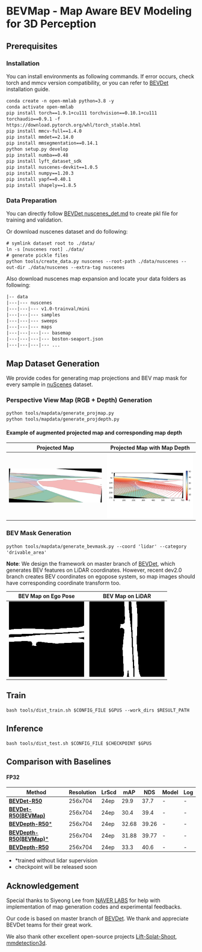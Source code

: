 # BEVMap - Map Aware BEV Modeling for 3D Perception

## Prerequisites

### Installation
 You can install environments as following commands. If error occurs, check torch and mmcv version compatibility, or you can refer to [BEVDet](https://github.com/HuangJunJie2017/BEVDet/blob/master/docs/getting_started.md) installation guide.  
```
conda create -n open-mmlab python=3.8 -y
conda activate open-mmlab
pip install torch==1.9.1+cu111 torchvision==0.10.1+cu111 torchaudio==0.9.1 -f https://download.pytorch.org/whl/torch_stable.html
pip install mmcv-full==1.4.0
pip install mmdet==2.14.0
pip install mmsegmentation==0.14.1
python setup.py develop 
pip install numba==0.48
pip install lyft_dataset_sdk
pip install nuscenes-devkit==1.0.5
pip install numpy==1.20.3
pip install yapf==0.40.1
pip install shapely==1.8.5
```

### Data Preparation
You can directly follow [BEVDet nuscenes_det.md](https://github.com/HuangJunJie2017/BEVDet/blob/dev2.0/docs/en/datasets/nuscenes_det.md) to create pkl file for training and validation. 

Or download nuscenes dataset and do following: 

```
# symlink dataset root to ./data/
ln -s [nuscenes root] ./data/
# generate pickle files 
python tools/create_data.py nuscenes --root-path ./data/nuscenes --out-dir ./data/nuscenes --extra-tag nuscenes
```

Also download nuscenes map expansion and locate your data folders as following: 
```
|-- data
|---|--- nuscenes
|---|---|--- v1.0-trainval/mini 
|---|---|--- samples 
|---|---|--- sweeps
|---|---|--- maps 
|---|---|---|--- basemap 
|---|---|---|--- boston-seaport.json
|---|---|---|--- ...
```

## Map Dataset Generation
We provide codes for generating map projections and BEV map mask for every sample in [nuScenes](https://www.nuscenes.org/?externalData=all&mapData=all&modalities=Any) dataset. 

### Perspective View Map (RGB + Depth) Generation
```
python tools/mapdata/generate_projmap.py 
python tools/mapdata/generate_projdepth.py 
```

#### Example of augmented projected map and corresponding map depth
Projected Map            |  Projected Map with Map Depth
:-------------------------:|:-------------------------:
![im1](resources/map.png)|![im2](resources/mapdepth.png)

### BEV Mask Generation 
```
python tools/mapdata/generate_bevmask.py --coord 'lidar' --category 'drivable_area'
```

__Note__: We design the framework on master branch of [BEVDet](https://github.com/HuangJunJie2017/BEVDet/tree/master), which generates BEV features on LiDAR coordinates. However, recent dev2.0 branch creates BEV coordinates on egopose system, so map images should have corresponding coordinate transform too. 

BEV Map on Ego Pose             |  BEV Map on LiDAR
:-------------------------:|:-------------------------:
![im1](resources/ego.png)|![im2](resources/lidar.png)


## Train 
```
bash tools/dist_train.sh $CONFIG_FILE $GPUS --work_dirs $RESULT_PATH 
```
## Inference 
```
bash tools/dist_test.sh $CONFIG_FILE $CHECKPOINT $GPUS
```
## Comparison with Baselines
#### FP32
| Method            |Resolution |LrScd | mAP      | NDS     |   Model | Log
|--------           |--------|--------|----------|---------|-----|-------|
| [**BEVDet-R50**](configs/bevdet/bevdet-r50.py)|256x704|24ep| 29.9     | 37.7       | - | -
| [**BEVDet-R50(BEVMap)**](configs/bevmap/bevdet-r50.py) |256x704|24ep| 30.4     | 39.4      | - | -
| [**BEVDepth-R50***](configs/bevdepth/bevdepth-r50.py) |256x704|24ep| 32.68     | 39.26      | - | -
| [**BEVDepth-R50(BEVMap)***](configs/bevmap/bevdepth-r50.py) |256x704|24ep| 31.88     | 39.77     | - | -
| [**BEVDepth-R50**](configs/bevdepth/bevdepth-r50.py) |256x704|24ep| 33.3     | 40.6      | - | -

* *trained without lidar supervision
* checkpoint will be released soon


## Acknowledgement 
Special thanks to Siyeong Lee from [NAVER LABS](https://www.naverlabs.com/) for help with implementation of map generation codes and experimental feedbacks.

Our code is based on master branch of [BEVDet](https://github.com/HuangJunJie2017/BEVDet/tree/master). We thank and appreciate BEVDet teams for their great work. 

We also thank other excellent open-source projects [Lift-Splat-Shoot](https://github.com/nv-tlabs/lift-splat-shoot), [mmdetection3d](https://github.com/open-mmlab/mmdetection3d).